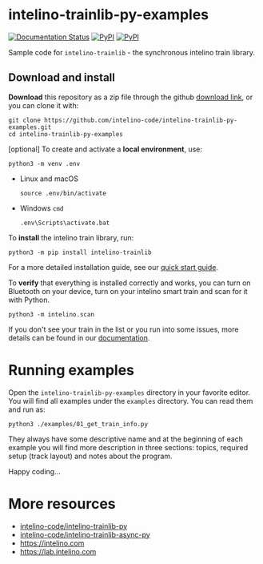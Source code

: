 # intelino-trainlib-py-examples

[![Documentation Status](https://readthedocs.org/projects/intelino-trainlib-py/badge/?version=latest)](https://intelino-trainlib-py.readthedocs.io/en/latest/?badge=latest)
[![PyPI](https://img.shields.io/pypi/v/intelino-trainlib.svg)](https://pypi.org/project/intelino-trainlib/)
[![PyPI](https://img.shields.io/pypi/pyversions/intelino-trainlib.svg)](https://pypi.org/project/intelino-trainlib/)

Sample code for `intelino-trainlib` - the synchronous intelino train library.

## Download and install

**Download** this repository as a zip file through the github
[download link][github_zip], or you can clone it with:

```console
git clone https://github.com/intelino-code/intelino-trainlib-py-examples.git
cd intelino-trainlib-py-examples
```

[optional] To create and activate a **local environment**, use:

```console
python3 -m venv .env
```

- Linux and macOS
  ```console
  source .env/bin/activate
  ```

- Windows `cmd`
  ```
  .env\Scripts\activate.bat
  ```

To **install** the intelino train library, run:

```console
python3 -m pip install intelino-trainlib
```

For a more detailed installation guide, see our [quick start guide][docs_install].

To **verify** that everything is installed correctly and works, you can turn on
Bluetooth on your device, turn on your intelino smart train and scan for it
with Python.

```console
python3 -m intelino.scan
```

If you don't see your train in the list or you run into some issues, more
details can be found in our [documentation][docs_scanning].


# Running examples

Open the `intelino-trainlib-py-examples` directory in your favorite editor.
You will find all examples under the `examples` directory. You can read them
and run as:

```
python3 ./examples/01_get_train_info.py
```

They always have some descriptive name and at the beginning of each example you
will find more description in three sections: topics, required setup (track
layout) and notes about the program.

Happy coding...


# More resources

- [intelino-code/intelino-trainlib-py](https://github.com/intelino-code/intelino-trainlib-py)
- [intelino-code/intelino-trainlib-async-py](https://github.com/intelino-code/intelino-trainlib-async-py)
- https://intelino.com
- https://lab.intelino.com


[github_zip]: https://github.com/intelino-code/intelino-trainlib-py-examples/archive/refs/heads/master.zip
[docs_install]: https://intelino-trainlib-py.readthedocs.io/en/latest/installation.html
[docs_scanning]: https://intelino-trainlib-py.readthedocs.io/en/latest/scanning.html